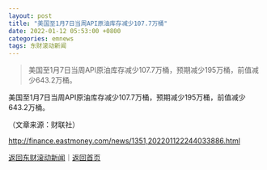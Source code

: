 ```yaml
---
layout: post
title: "美国至1月7日当周API原油库存减少107.7万桶"
date: 2022-01-12 05:53:00 +0800
categories: emnews
tags: 东财滚动新闻
---
```

> 美国至1月7日当周API原油库存减少107.7万桶，预期减少195万桶，前值减少643.2万桶。

<p>美国至1月7日当周API原油库存减少107.7万桶，预期减少195万桶，前值减少643.2万桶。</p><p class="em_media">（文章来源：财联社）</p>

<http://finance.eastmoney.com/news/1351,202201122244033886.html>

[返回东财滚动新闻](//finews.withounder.com/emnews/)｜[返回首页](//finews.withounder.com/)